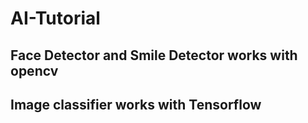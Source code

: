 # AI-Tutorial

## Face Detector and Smile Detector works with opencv

## Image classifier works with Tensorflow
